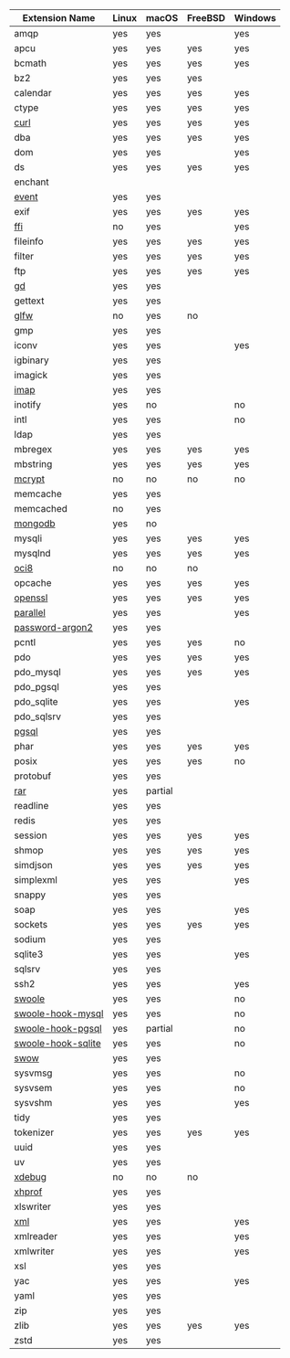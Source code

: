 | Extension Name                                             | Linux | macOS   | FreeBSD | Windows |
| ---------------------------------------------------------- | ----- | ------- | ------- | ------- |
| amqp                                                       | yes   | yes     |         | yes     |
| apcu                                                       | yes   | yes     | yes     | yes     |
| bcmath                                                     | yes   | yes     | yes     | yes     |
| bz2                                                        | yes   | yes     | yes     |         |
| calendar                                                   | yes   | yes     | yes     | yes     |
| ctype                                                      | yes   | yes     | yes     | yes     |
| [curl](./extension-notes#curl)                             | yes   | yes     | yes     | yes     |
| dba                                                        | yes   | yes     | yes     | yes     |
| dom                                                        | yes   | yes     |         | yes     |
| ds                                                         | yes   | yes     | yes     | yes     |
| enchant                                                    |       |         |         |         |
| [event](./extension-notes#event)                           | yes   | yes     |         |         |
| exif                                                       | yes   | yes     | yes     | yes     |
| [ffi](./extension-notes#ffi)                               | no    | yes     |         | yes     |
| fileinfo                                                   | yes   | yes     | yes     | yes     |
| filter                                                     | yes   | yes     | yes     | yes     |
| ftp                                                        | yes   | yes     | yes     | yes     |
| [gd](./extension-notes#gd)                                 | yes   | yes     |         |         |
| gettext                                                    | yes   | yes     |         |         |
| [glfw](./extension-notes#glfw)                             | no    | yes     | no      |         |
| gmp                                                        | yes   | yes     |         |         |
| iconv                                                      | yes   | yes     |         | yes     |
| igbinary                                                   | yes   | yes     |         |         |
| imagick                                                    | yes   | yes     |         |         |
| [imap](./extension-notes#imap)                             | yes   | yes     |         |         |
| inotify                                                    | yes   | no      |         | no      |
| intl                                                       | yes   | yes     |         | no      |
| ldap                                                       | yes   | yes     |         |         |
| mbregex                                                    | yes   | yes     | yes     | yes     |
| mbstring                                                   | yes   | yes     | yes     | yes     |
| [mcrypt](./extension-notes#mcrypt)                         | no    | no      | no      | no      |
| memcache                                                   | yes   | yes     |         |         |
| memcached                                                  | no    | yes     |         |         |
| [mongodb](./extension-notes#mongodb)                       | yes   | no      |         |         |
| mysqli                                                     | yes   | yes     | yes     | yes     |
| mysqlnd                                                    | yes   | yes     | yes     | yes     |
| [oci8](./extension-notes#oci8)                             | no    | no      | no      |         |
| opcache                                                    | yes   | yes     | yes     | yes     |
| [openssl](./extension-notes#openssl)                       | yes   | yes     | yes     | yes     |
| [parallel](./extension-notes#parallel)                     | yes   | yes     |         | yes     |
| [password-argon2](./extension-notes#password-argon2)       | yes   | yes     |         |         |
| pcntl                                                      | yes   | yes     | yes     | no      |
| pdo                                                        | yes   | yes     | yes     | yes     |
| pdo_mysql                                                  | yes   | yes     | yes     | yes     |
| pdo_pgsql                                                  | yes   | yes     |         |         |
| pdo_sqlite                                                 | yes   | yes     |         | yes     |
| pdo_sqlsrv                                                 | yes   | yes     |         |         |
| [pgsql](./extension-notes#pgsql)                           | yes   | yes     |         |         |
| phar                                                       | yes   | yes     | yes     | yes     |
| posix                                                      | yes   | yes     | yes     | no      |
| protobuf                                                   | yes   | yes     |         |         |
| [rar](./extension-notes#rar)                               | yes   | partial |         |         |
| readline                                                   | yes   | yes     |         |         |
| redis                                                      | yes   | yes     |         |         |
| session                                                    | yes   | yes     | yes     | yes     |
| shmop                                                      | yes   | yes     | yes     | yes     |
| simdjson                                                   | yes   | yes     | yes     | yes     |
| simplexml                                                  | yes   | yes     |         | yes     |
| snappy                                                     | yes   | yes     |         |         |
| soap                                                       | yes   | yes     |         | yes     |
| sockets                                                    | yes   | yes     | yes     | yes     |
| sodium                                                     | yes   | yes     |         |         |
| sqlite3                                                    | yes   | yes     |         | yes     |
| sqlsrv                                                     | yes   | yes     |         |         |
| ssh2                                                       | yes   | yes     |         | yes     |
| [swoole](./extension-notes#swoole)                         | yes   | yes     |         | no      |
| [swoole-hook-mysql](./extension-notes#swoole-hook-mysql)   | yes   | yes     |         | no      |
| [swoole-hook-pgsql](./extension-notes#swoole-hook-pgsql)   | yes   | partial |         | no      |
| [swoole-hook-sqlite](./extension-notes#swoole-hook-sqlite) | yes   | yes     |         | no      |
| [swow](./extension-notes#swow)                             | yes   | yes     |         |         |
| sysvmsg                                                    | yes   | yes     |         | no      |
| sysvsem                                                    | yes   | yes     |         | no      |
| sysvshm                                                    | yes   | yes     |         | yes     |
| tidy                                                       | yes   | yes     |         |         |
| tokenizer                                                  | yes   | yes     | yes     | yes     |
| uuid                                                       | yes   | yes     |         |         |
| uv                                                         | yes   | yes     |         |         |
| [xdebug](./extension-notes#xdebug)                         | no    | no      | no      |         |
| [xhprof](./extension-notes#xhprof)                         | yes   | yes     |         |         |
| xlswriter                                                  | yes   | yes     |         |         |
| [xml](./extension-notes#xml)                               | yes   | yes     |         | yes     |
| xmlreader                                                  | yes   | yes     |         | yes     |
| xmlwriter                                                  | yes   | yes     |         | yes     |
| xsl                                                        | yes   | yes     |         |         |
| yac                                                        | yes   | yes     |         | yes     |
| yaml                                                       | yes   | yes     |         |         |
| zip                                                        | yes   | yes     |         |         |
| zlib                                                       | yes   | yes     | yes     | yes     |
| zstd                                                       | yes   | yes     |         |         |

